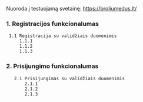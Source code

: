﻿Nuoroda į testuojamą svetainę: https://broliumedus.lt/

 ### **1. Registracijos funkcionalumas**  
     1.1 Registracija su validžiais duomenimis
         1.1.1
         1.1.2
         1.1.3
### **2. Prisijungimo funkcionalumas**
       2.1 Prisijungimas su validžiais duomenimis
           2.1.1
           2.1.2
           2.1.3
